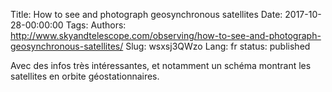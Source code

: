 Title: How to see and photograph geosynchronous satellites
Date: 2017-10-28-00:00:00
Tags: 
Authors: http://www.skyandtelescope.com/observing/how-to-see-and-photograph-geosynchronous-satellites/
Slug: wsxsj3QWzo
Lang: fr
status: published

Avec des infos très intéressantes, et notamment un schéma montrant les satellites en orbite géostationnaires.
